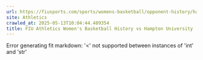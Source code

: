 ```yaml
---
url: https://fiusports.com/sports/womens-basketball/opponent-history/hampton-university/1566
site: Athletics
crawled_at: 2025-05-13T10:04:44.409354
title: FIU Athletics Women's Basketball History vs Hampton University
---
```


Error generating fit markdown: '<' not supported between instances of 'int' and 'str'